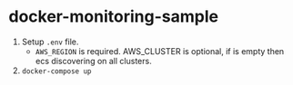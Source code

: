 # docker-monitoring-sample

1. Setup `.env` file.
   - `AWS_REGION` is required. AWS_CLUSTER is optional, if is empty then ecs discovering on all clusters.
2. `docker-compose up`
